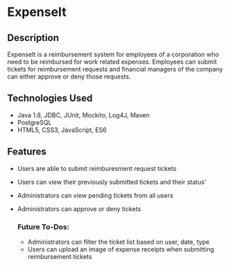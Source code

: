 # ExpenseIt

## Description
ExpenseIt is a reimbursement system for employees of a corporation who need to be reimbursed for work related expenses. Employees can submit tickets for reimbursement requests and financial managers of the company can either approve or deny those requests. 

## Technologies Used
* Java 1.8, JDBC, JUnit, Mockito, Log4J, Maven
* PostgreSQL
* HTML5, CSS3, JavaScript, ES6

## Features
- Users are able to submit reimburesment request tickets
- Users can view their previously submitted tickets and their status'
- Administrators can view pending tickets from all users
- Administrators can approve or deny tickets

  ### Future To-Dos:
    - Administrators can filter the ticket list based on user, date, type
    - Users can upload an image of expense receipts when submitting reimbursement tickets

